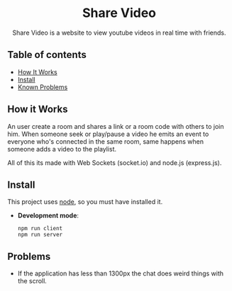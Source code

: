 <h1 align="center">Share Video</h1>
<p align="center">
    Share Video is a website to view youtube videos in real time with friends. 
</p>

## Table of contents
- [How It Works](#howitworks)
- [Install](#install)
- [Known Problems](#problems)

## How it Works
An user create a room and shares a link or a room code with others to join him. When someone seek or play/pause a video he emits an event to everyone who's connected in the same room, same happens when someone adds a video to the playlist.

All of this its made with Web Sockets (socket.io) and node.js (express.js).

## Install
This project uses [node](http://nodejs-org), so you must have installed it.

- <strong>Development mode</strong>: 
    ```
    npm run client
    npm run server
    ```

## Problems
- If the application has less than 1300px the chat does weird things with the scroll. 
